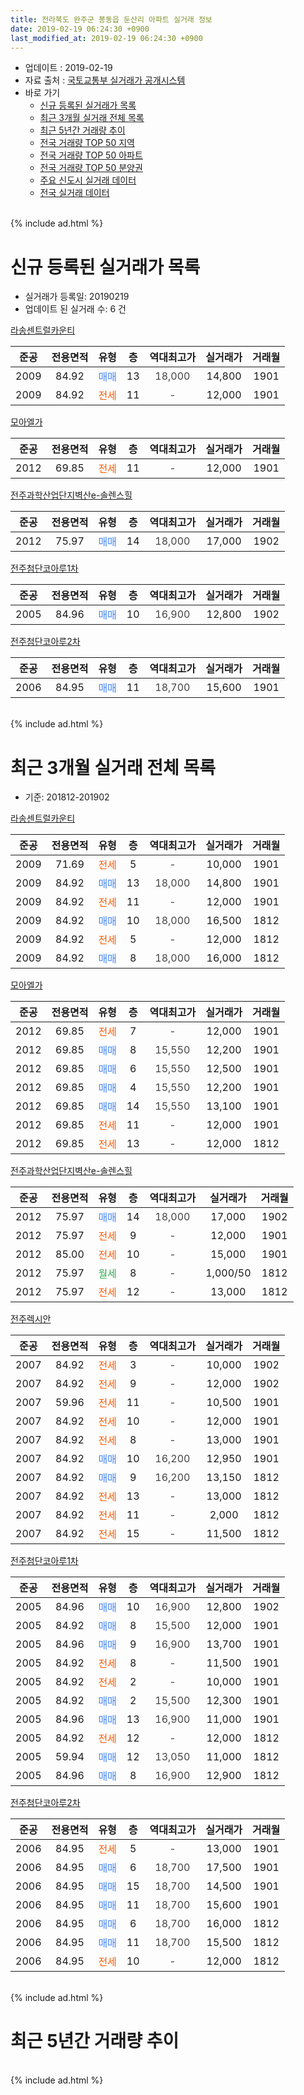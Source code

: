 ```yaml
---
title: 전라북도 완주군 봉동읍 둔산리 아파트 실거래 정보
date: 2019-02-19 06:24:30 +0900
last_modified_at: 2019-02-19 06:24:30 +0900
---
```


* 업데이트 : 2019-02-19
* 자료 출처 : [국토교통부 실거래가 공개시스템](http://rt.molit.go.kr)
* 바로 가기
    * [신규 등록된 실거래가 목록](#신규-등록된-실거래가-목록)
    * [최근 3개월 실거래 전체 목록](#최근-3개월-실거래-전체-목록)
    * [최근 5년간 거래량 추이](#최근-5년간-거래량-추이)
    * [전국 거래량 TOP 50 지역](https://inasie.github.io/apt-trade-info/최근-3개월-전국에서-가장-거래가-많이-발생한-지역)
    * [전국 거래량 TOP 50 아파트](https://inasie.github.io/apt-trade-info/최근-3개월-전국에서-가장-거래가-많이-발생한-아파트)
    * [전국 거래량 TOP 50 분양권](https://inasie.github.io/apt-trade-info/최근-3개월-전국에서-가장-거래가-많이-발생한-분양권)
    * [주요 신도시 실거래 데이터](https://inasie.github.io/apt-trade-info/주요-신도시)
    * [전국 실거래 데이터](https://inasie.github.io/apt-trade-info/전국)
<br>
{% include ad.html %}
<br>

# 신규 등록된 실거래가 목록
* 실거래가 등록일: 20190219
* 업데이트 된 실거래 수: 6 건


[라송센트럴카운티](https://search.naver.com/search.naver?query=%EC%A0%84%EB%9D%BC%EB%B6%81%EB%8F%84+%EC%99%84%EC%A3%BC%EA%B5%B0+%EB%B4%89%EB%8F%99%EC%9D%8D+%EB%91%94%EC%82%B0%EB%A6%AC+%EB%9D%BC%EC%86%A1%EC%84%BC%ED%8A%B8%EB%9F%B4%EC%B9%B4%EC%9A%B4%ED%8B%B0)

|준공|전용면적|유형|층|역대최고가|실거래가|거래월|
|:---:|:---:|:---:|:---:|:---:|:---:|:---:|
|2009|84.92|<span style="color:#4285f3">매매</span>|13|<span style="color:#444444">18,000</span>|14,800|1901|
|2009|84.92|<span style="color:#ff5a00">전세</span>|11|<span style="color:#444444">-</span>|12,000|1901|

[모아엘가](https://search.naver.com/search.naver?query=%EC%A0%84%EB%9D%BC%EB%B6%81%EB%8F%84+%EC%99%84%EC%A3%BC%EA%B5%B0+%EB%B4%89%EB%8F%99%EC%9D%8D+%EB%91%94%EC%82%B0%EB%A6%AC+%EB%AA%A8%EC%95%84%EC%97%98%EA%B0%80)

|준공|전용면적|유형|층|역대최고가|실거래가|거래월|
|:---:|:---:|:---:|:---:|:---:|:---:|:---:|
|2012|69.85|<span style="color:#ff5a00">전세</span>|11|<span style="color:#444444">-</span>|12,000|1901|

[전주과학산업단지벽산e-솔렌스힐](https://search.naver.com/search.naver?query=%EC%A0%84%EB%9D%BC%EB%B6%81%EB%8F%84+%EC%99%84%EC%A3%BC%EA%B5%B0+%EB%B4%89%EB%8F%99%EC%9D%8D+%EB%91%94%EC%82%B0%EB%A6%AC+%EC%A0%84%EC%A3%BC%EA%B3%BC%ED%95%99%EC%82%B0%EC%97%85%EB%8B%A8%EC%A7%80%EB%B2%BD%EC%82%B0e-%EC%86%94%EB%A0%8C%EC%8A%A4%ED%9E%90)

|준공|전용면적|유형|층|역대최고가|실거래가|거래월|
|:---:|:---:|:---:|:---:|:---:|:---:|:---:|
|2012|75.97|<span style="color:#4285f3">매매</span>|14|<span style="color:#444444">18,000</span>|17,000|1902|

[전주첨단코아루1차](https://search.naver.com/search.naver?query=%EC%A0%84%EB%9D%BC%EB%B6%81%EB%8F%84+%EC%99%84%EC%A3%BC%EA%B5%B0+%EB%B4%89%EB%8F%99%EC%9D%8D+%EB%91%94%EC%82%B0%EB%A6%AC+%EC%A0%84%EC%A3%BC%EC%B2%A8%EB%8B%A8%EC%BD%94%EC%95%84%EB%A3%A81%EC%B0%A8)

|준공|전용면적|유형|층|역대최고가|실거래가|거래월|
|:---:|:---:|:---:|:---:|:---:|:---:|:---:|
|2005|84.96|<span style="color:#4285f3">매매</span>|10|<span style="color:#444444">16,900</span>|12,800|1902|

[전주첨단코아루2차](https://search.naver.com/search.naver?query=%EC%A0%84%EB%9D%BC%EB%B6%81%EB%8F%84+%EC%99%84%EC%A3%BC%EA%B5%B0+%EB%B4%89%EB%8F%99%EC%9D%8D+%EB%91%94%EC%82%B0%EB%A6%AC+%EC%A0%84%EC%A3%BC%EC%B2%A8%EB%8B%A8%EC%BD%94%EC%95%84%EB%A3%A82%EC%B0%A8)

|준공|전용면적|유형|층|역대최고가|실거래가|거래월|
|:---:|:---:|:---:|:---:|:---:|:---:|:---:|
|2006|84.95|<span style="color:#4285f3">매매</span>|11|<span style="color:#444444">18,700</span>|15,600|1901|


<br>
{% include ad.html %}
<br>

# 최근 3개월 실거래 전체 목록
* 기준: 201812-201902


[라송센트럴카운티](https://search.naver.com/search.naver?query=%EC%A0%84%EB%9D%BC%EB%B6%81%EB%8F%84+%EC%99%84%EC%A3%BC%EA%B5%B0+%EB%B4%89%EB%8F%99%EC%9D%8D+%EB%91%94%EC%82%B0%EB%A6%AC+%EB%9D%BC%EC%86%A1%EC%84%BC%ED%8A%B8%EB%9F%B4%EC%B9%B4%EC%9A%B4%ED%8B%B0)

|준공|전용면적|유형|층|역대최고가|실거래가|거래월|
|:---:|:---:|:---:|:---:|:---:|:---:|:---:|
|2009|71.69|<span style="color:#ff5a00">전세</span>|5|<span style="color:#444444">-</span>|10,000|1901|
|2009|84.92|<span style="color:#4285f3">매매</span>|13|<span style="color:#444444">18,000</span>|14,800|1901|
|2009|84.92|<span style="color:#ff5a00">전세</span>|11|<span style="color:#444444">-</span>|12,000|1901|
|2009|84.92|<span style="color:#4285f3">매매</span>|10|<span style="color:#444444">18,000</span>|16,500|1812|
|2009|84.92|<span style="color:#ff5a00">전세</span>|5|<span style="color:#444444">-</span>|12,000|1812|
|2009|84.92|<span style="color:#4285f3">매매</span>|8|<span style="color:#444444">18,000</span>|16,000|1812|

[모아엘가](https://search.naver.com/search.naver?query=%EC%A0%84%EB%9D%BC%EB%B6%81%EB%8F%84+%EC%99%84%EC%A3%BC%EA%B5%B0+%EB%B4%89%EB%8F%99%EC%9D%8D+%EB%91%94%EC%82%B0%EB%A6%AC+%EB%AA%A8%EC%95%84%EC%97%98%EA%B0%80)

|준공|전용면적|유형|층|역대최고가|실거래가|거래월|
|:---:|:---:|:---:|:---:|:---:|:---:|:---:|
|2012|69.85|<span style="color:#ff5a00">전세</span>|7|<span style="color:#444444">-</span>|12,000|1901|
|2012|69.85|<span style="color:#4285f3">매매</span>|8|<span style="color:#444444">15,550</span>|12,200|1901|
|2012|69.85|<span style="color:#4285f3">매매</span>|6|<span style="color:#444444">15,550</span>|12,500|1901|
|2012|69.85|<span style="color:#4285f3">매매</span>|4|<span style="color:#444444">15,550</span>|12,200|1901|
|2012|69.85|<span style="color:#4285f3">매매</span>|14|<span style="color:#444444">15,550</span>|13,100|1901|
|2012|69.85|<span style="color:#ff5a00">전세</span>|11|<span style="color:#444444">-</span>|12,000|1901|
|2012|69.85|<span style="color:#ff5a00">전세</span>|13|<span style="color:#444444">-</span>|12,000|1812|

[전주과학산업단지벽산e-솔렌스힐](https://search.naver.com/search.naver?query=%EC%A0%84%EB%9D%BC%EB%B6%81%EB%8F%84+%EC%99%84%EC%A3%BC%EA%B5%B0+%EB%B4%89%EB%8F%99%EC%9D%8D+%EB%91%94%EC%82%B0%EB%A6%AC+%EC%A0%84%EC%A3%BC%EA%B3%BC%ED%95%99%EC%82%B0%EC%97%85%EB%8B%A8%EC%A7%80%EB%B2%BD%EC%82%B0e-%EC%86%94%EB%A0%8C%EC%8A%A4%ED%9E%90)

|준공|전용면적|유형|층|역대최고가|실거래가|거래월|
|:---:|:---:|:---:|:---:|:---:|:---:|:---:|
|2012|75.97|<span style="color:#4285f3">매매</span>|14|<span style="color:#444444">18,000</span>|17,000|1902|
|2012|75.97|<span style="color:#ff5a00">전세</span>|9|<span style="color:#444444">-</span>|12,000|1901|
|2012|85.00|<span style="color:#ff5a00">전세</span>|10|<span style="color:#444444">-</span>|15,000|1901|
|2012|75.97|<span style="color:#34a853">월세</span>|8|<span style="color:#444444">-</span>|1,000/50|1812|
|2012|75.97|<span style="color:#ff5a00">전세</span>|12|<span style="color:#444444">-</span>|13,000|1812|

[전주렉시안](https://search.naver.com/search.naver?query=%EC%A0%84%EB%9D%BC%EB%B6%81%EB%8F%84+%EC%99%84%EC%A3%BC%EA%B5%B0+%EB%B4%89%EB%8F%99%EC%9D%8D+%EB%91%94%EC%82%B0%EB%A6%AC+%EC%A0%84%EC%A3%BC%EB%A0%89%EC%8B%9C%EC%95%88)

|준공|전용면적|유형|층|역대최고가|실거래가|거래월|
|:---:|:---:|:---:|:---:|:---:|:---:|:---:|
|2007|84.92|<span style="color:#ff5a00">전세</span>|3|<span style="color:#444444">-</span>|10,000|1902|
|2007|84.92|<span style="color:#ff5a00">전세</span>|9|<span style="color:#444444">-</span>|12,000|1902|
|2007|59.96|<span style="color:#ff5a00">전세</span>|11|<span style="color:#444444">-</span>|10,500|1901|
|2007|84.92|<span style="color:#ff5a00">전세</span>|10|<span style="color:#444444">-</span>|12,000|1901|
|2007|84.92|<span style="color:#ff5a00">전세</span>|8|<span style="color:#444444">-</span>|13,000|1901|
|2007|84.92|<span style="color:#4285f3">매매</span>|10|<span style="color:#444444">16,200</span>|12,950|1901|
|2007|84.92|<span style="color:#4285f3">매매</span>|9|<span style="color:#444444">16,200</span>|13,150|1812|
|2007|84.92|<span style="color:#ff5a00">전세</span>|13|<span style="color:#444444">-</span>|13,000|1812|
|2007|84.92|<span style="color:#ff5a00">전세</span>|11|<span style="color:#444444">-</span>|2,000|1812|
|2007|84.92|<span style="color:#ff5a00">전세</span>|15|<span style="color:#444444">-</span>|11,500|1812|

[전주첨단코아루1차](https://search.naver.com/search.naver?query=%EC%A0%84%EB%9D%BC%EB%B6%81%EB%8F%84+%EC%99%84%EC%A3%BC%EA%B5%B0+%EB%B4%89%EB%8F%99%EC%9D%8D+%EB%91%94%EC%82%B0%EB%A6%AC+%EC%A0%84%EC%A3%BC%EC%B2%A8%EB%8B%A8%EC%BD%94%EC%95%84%EB%A3%A81%EC%B0%A8)

|준공|전용면적|유형|층|역대최고가|실거래가|거래월|
|:---:|:---:|:---:|:---:|:---:|:---:|:---:|
|2005|84.96|<span style="color:#4285f3">매매</span>|10|<span style="color:#444444">16,900</span>|12,800|1902|
|2005|84.92|<span style="color:#4285f3">매매</span>|8|<span style="color:#444444">15,500</span>|12,000|1901|
|2005|84.96|<span style="color:#4285f3">매매</span>|9|<span style="color:#444444">16,900</span>|13,700|1901|
|2005|84.92|<span style="color:#ff5a00">전세</span>|8|<span style="color:#444444">-</span>|11,500|1901|
|2005|84.92|<span style="color:#ff5a00">전세</span>|2|<span style="color:#444444">-</span>|10,000|1901|
|2005|84.92|<span style="color:#4285f3">매매</span>|2|<span style="color:#444444">15,500</span>|12,300|1901|
|2005|84.96|<span style="color:#4285f3">매매</span>|13|<span style="color:#444444">16,900</span>|11,000|1901|
|2005|84.92|<span style="color:#ff5a00">전세</span>|12|<span style="color:#444444">-</span>|12,000|1812|
|2005|59.94|<span style="color:#4285f3">매매</span>|12|<span style="color:#444444">13,050</span>|11,000|1812|
|2005|84.96|<span style="color:#4285f3">매매</span>|8|<span style="color:#444444">16,900</span>|12,900|1812|

[전주첨단코아루2차](https://search.naver.com/search.naver?query=%EC%A0%84%EB%9D%BC%EB%B6%81%EB%8F%84+%EC%99%84%EC%A3%BC%EA%B5%B0+%EB%B4%89%EB%8F%99%EC%9D%8D+%EB%91%94%EC%82%B0%EB%A6%AC+%EC%A0%84%EC%A3%BC%EC%B2%A8%EB%8B%A8%EC%BD%94%EC%95%84%EB%A3%A82%EC%B0%A8)

|준공|전용면적|유형|층|역대최고가|실거래가|거래월|
|:---:|:---:|:---:|:---:|:---:|:---:|:---:|
|2006|84.95|<span style="color:#ff5a00">전세</span>|5|<span style="color:#444444">-</span>|13,000|1901|
|2006|84.95|<span style="color:#4285f3">매매</span>|6|<span style="color:#444444">18,700</span>|17,500|1901|
|2006|84.95|<span style="color:#4285f3">매매</span>|15|<span style="color:#444444">18,700</span>|14,500|1901|
|2006|84.95|<span style="color:#4285f3">매매</span>|11|<span style="color:#444444">18,700</span>|15,600|1901|
|2006|84.95|<span style="color:#4285f3">매매</span>|6|<span style="color:#444444">18,700</span>|16,000|1812|
|2006|84.95|<span style="color:#4285f3">매매</span>|11|<span style="color:#444444">18,700</span>|15,500|1812|
|2006|84.95|<span style="color:#ff5a00">전세</span>|10|<span style="color:#444444">-</span>|12,000|1812|


<br>
{% include ad.html %}
<br>

# 최근 5년간 거래량 추이


<div style="width:100%;">
    <canvas id="deal_progress" height="200"></canvas>
</div>

<script>
new Chart(document.getElementById("deal_progress"), {
    type: 'line',
    data: {
        labels: ['201402','201403','201404','201405','201406','201407','201408','201409','201410','201411','201412','201501','201502','201503','201504','201505','201506','201507','201508','201509','201510','201511','201512','201601','201602','201603','201604','201605','201606','201607','201608','201609','201610','201611','201612','201701','201702','201703','201704','201705','201706','201707','201708','201709','201710','201711','201712','201801','201802','201803','201804','201805','201806','201807','201808','201809','201810','201811','201812','201901','201902'],
        datasets: [{
            label: '매매',
            pointRadius: 1,
            data: [31, 40, 19, 25, 25, 29, 20, 26, 23, 23, 16, 29, 22, 25, 19, 30, 13, 20, 25, 34, 24, 28, 26, 24, 18, 34, 25, 22, 22, 22, 20, 28, 33, 22, 38, 22, 27, 30, 33, 13, 16, 27, 18, 23, 27, 24, 24, 22, 20, 23, 15, 16, 22, 9, 12, 14, 16, 16, 7, 13, 2],
            borderColor: "rgba(255, 201, 14, 1)",
            backgroundColor: "rgba(255, 201, 14, 0.5)",
            fill: false,
            lineTension: 0
        },{
            label: '전월세',
            pointRadius: 1,
            data: [18, 18, 15, 5, 13, 12, 12, 16, 15, 12, 14, 14, 15, 15, 12, 12, 6, 9, 6, 8, 7, 8, 5, 11, 10, 9, 8, 8, 7, 10, 5, 6, 10, 4, 9, 9, 8, 10, 16, 12, 5, 4, 7, 4, 9, 6, 10, 14, 16, 11, 5, 10, 7, 9, 9, 8, 8, 9, 9, 12, 2],
            borderColor: "rgba(0, 141, 185, 1)",
            backgroundColor: "rgba(0, 141, 185, 0.5)",
            fill: false,
            lineTension: 0
        }
        ]
    },
    options: {
        responsive: true,
        title: {
            display: false
        },
        tooltips: {
            mode: 'index',
            intersect: false
        },
        hover: {
            mode: 'nearest',
            intersect: true
        },
        scales: {
            xAxes: [{
                display: true,
                scaleLabel: {
                    display: true,
                    labelString: '년/월'
                }
            }],
            yAxes: [{
                display: true,
                ticks: {
                    suggestedMin: 0,
                },
                scaleLabel: {
                    display: true,
                    labelString: '실거래 수'
                }
            }]
        }
    }
});

</script>


<br>
{% include ad.html %}
<br>

